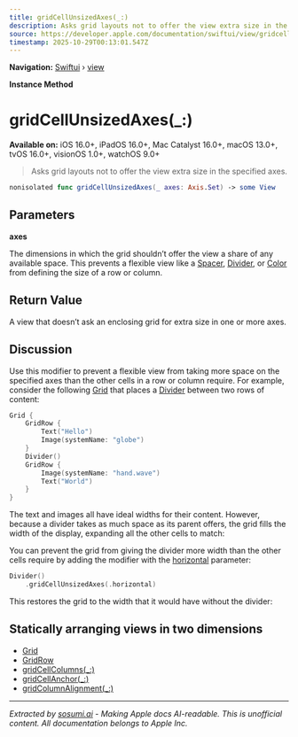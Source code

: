 ```yaml
---
title: gridCellUnsizedAxes(_:)
description: Asks grid layouts not to offer the view extra size in the specified axes.
source: https://developer.apple.com/documentation/swiftui/view/gridcellunsizedaxes(_:)
timestamp: 2025-10-29T00:13:01.547Z
---
```


**Navigation:** [Swiftui](/documentation/swiftui) › [view](/documentation/swiftui/view)

**Instance Method**

# gridCellUnsizedAxes(_:)

**Available on:** iOS 16.0+, iPadOS 16.0+, Mac Catalyst 16.0+, macOS 13.0+, tvOS 16.0+, visionOS 1.0+, watchOS 9.0+

> Asks grid layouts not to offer the view extra size in the specified axes.

```swift
nonisolated func gridCellUnsizedAxes(_ axes: Axis.Set) -> some View
```

## Parameters

**axes**

The dimensions in which the grid shouldn’t offer the view a share of any available space. This prevents a flexible view like a [Spacer](/documentation/swiftui/spacer), [Divider](/documentation/swiftui/divider), or [Color](/documentation/swiftui/color) from defining the size of a row or column.



## Return Value

A view that doesn’t ask an enclosing grid for extra size in one or more axes.

## Discussion

Use this modifier to prevent a flexible view from taking more space on the specified axes than the other cells in a row or column require. For example, consider the following [Grid](/documentation/swiftui/grid) that places a [Divider](/documentation/swiftui/divider) between two rows of content:

```swift
Grid {
    GridRow {
        Text("Hello")
        Image(systemName: "globe")
    }
    Divider()
    GridRow {
        Image(systemName: "hand.wave")
        Text("World")
    }
}
```

The text and images all have ideal widths for their content. However, because a divider takes as much space as its parent offers, the grid fills the width of the display, expanding all the other cells to match:



You can prevent the grid from giving the divider more width than the other cells require by adding the modifier with the [horizontal](/documentation/swiftui/axis/horizontal) parameter:

```swift
Divider()
    .gridCellUnsizedAxes(.horizontal)
```

This restores the grid to the width that it would have without the divider:



## Statically arranging views in two dimensions

- [Grid](/documentation/swiftui/grid)
- [GridRow](/documentation/swiftui/gridrow)
- [gridCellColumns(_:)](/documentation/swiftui/view/gridcellcolumns(_:))
- [gridCellAnchor(_:)](/documentation/swiftui/view/gridcellanchor(_:))
- [gridColumnAlignment(_:)](/documentation/swiftui/view/gridcolumnalignment(_:))

---

*Extracted by [sosumi.ai](https://sosumi.ai) - Making Apple docs AI-readable.*
*This is unofficial content. All documentation belongs to Apple Inc.*
